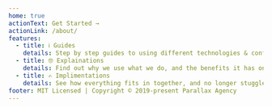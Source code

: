 ```yaml
---
home: true
actionText: Get Started →
actionLink: /about/
features:
  - title: ℹ️ Guides
    details: Step by step guides to using different technologies & configuring third-party applications effortlessly
  - title: 🤓 Explainations
    details: Find out why we use what we do, and the benefits it has on our development flow (and why your code even works)
  - title: ✍️ Implimentations
    details: See how everything fits in together, and no longer stuggle to make technologies play nice together
footer: MIT Licensed | Copyright © 2019-present Parallax Agency
---
```

